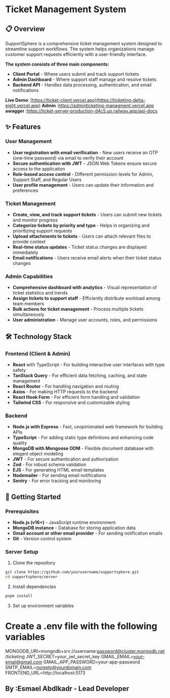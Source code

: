 # Ticket Management System

## 📋 Overview

SupportSphere is a comprehensive ticket management system designed to streamline support workflows. The system helps organizations manage customer support requests efficiently with a user-friendly interface.

**The system consists of three main components:**

- **Client Portal** - Where users submit and track support tickets
- **Admin Dashboard** - Where support staff manage and resolve tickets
- **Backend API** - Handles data processing, authentication, and email notifications

**Live Demo**: [https://ticket-client.vercel.app](https://ticketing-delta-eight.vercel.app)
  **Admin** :https://adminticketing-managment.vercel.app
  **awagger** :https://ticket-server-production-d4c5.up.railway.app/api-docs

## ✨ Features

### User Management

- **User registration with email verification** - New users receive an OTP (one-time password) via email to verify their account
- **Secure authentication with JWT** - JSON Web Tokens ensure secure access to the application
- **Role-based access control** - Different permission levels for Admin, Support Staff, and Regular Users
- **User profile management** - Users can update their information and preferences

### Ticket Management

- **Create, view, and track support tickets** - Users can submit new tickets and monitor progress
- **Categorize tickets by priority and type** - Helps in organizing and prioritizing support requests
- **Upload attachments to tickets** - Users can attach relevant files to provide context
- **Real-time status updates** - Ticket status changes are displayed immediately
- **Email notifications** - Users receive email alerts when their ticket status changes

### Admin Capabilities

- **Comprehensive dashboard with analytics** - Visual representation of ticket statistics and trends
- **Assign tickets to support staff** - Efficiently distribute workload among team members
- **Bulk actions for ticket management** - Process multiple tickets simultaneously
- **User administration** - Manage user accounts, roles, and permissions

## 🛠️ Technology Stack

### Frontend (Client & Admin)

- **React** with TypeScript - For building interactive user interfaces with type safety
- **TanStack Query** - For efficient data fetching, caching, and state management
- **React Router** - For handling navigation and routing
- **Axios** - For making HTTP requests to the backend
- **React Hook Form** - For efficient form handling and validation
- **Tailwind CSS** - For responsive and customizable styling

### Backend

- **Node.js with Express** - Fast, unopinionated web framework for building APIs
- **TypeScript** - For adding static type definitions and enhancing code quality
- **MongoDB with Mongoose ODM** - Flexible document database with elegant object modeling
- **JWT** - For secure authentication and authorization
- **Zod** - For robust schema validation
- **EJS** - For generating HTML email templates
- **Nodemailer** - For sending email notifications
- **Sentry** - For error tracking and monitoring

## 🚀 Getting Started

### Prerequisites

- **Node.js (v16+)** - JavaScript runtime environment
- **MongoDB instance** - Database for storing application data
- **Gmail account or other email provider** - For sending notification emails
- **Git** - Version control system

### Server Setup

1. Clone the repository

```bash
git clone https://github.com/yourusername/supportsphere.git
cd supportsphere/server
```

2. Install dependencies

```bash
pnpm install
```

3. Set up environment variables

# Create a .env file with the following variables

MONGODB_URI=mongodb+srv://username:password@cluster.mongodb.net/ticketing
JWT_SECRET=your_jwt_secret_key
GMAIL_EMAIL=your-email@gmail.com
GMAIL_APP_PASSWORD=your-app-password
SMTP_EMAIL=noreply@yourdomain.com
FRONTEND_URL=http://localhost:5173

## By :Esmael Abdlkadr - Lead Developer
